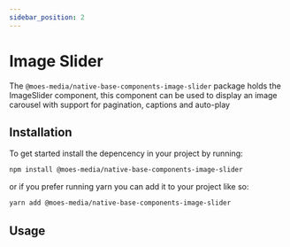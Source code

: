 ```yaml
---
sidebar_position: 2
---
```


# Image Slider

The `@moes-media/native-base-components-image-slider` package holds the ImageSlider component, this component can be used to display an image carousel with support for pagination, captions and auto-play

## Installation

To get started install the depencency in your project by running: <br />

```bash
npm install @moes-media/native-base-components-image-slider
```

or if you prefer running yarn you can add it to your project like so:

```bash
yarn add @moes-media/native-base-components-image-slider
```

## Usage
